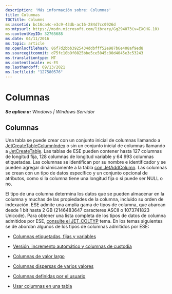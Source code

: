 ```yaml
---
description: 'Más información sobre: Columnas'
title: Columnas
TOCTitle: Columns
ms:assetid: bc16ca4c-e3c9-43db-ac16-284d7cc0926d
ms:mtpsurl: https://msdn.microsoft.com/library/Gg294073(v=EXCHG.10)
ms:contentKeyID: 32765688
ms.date: 04/11/2016
ms.topic: article
ms.openlocfilehash: 86f7d2bbb3925434ddbfff52e987b6e408af9ed8
ms.sourcegitcommit: d75fc10b9f0825bbe5ce5045c90d4045e3c53243
ms.translationtype: MT
ms.contentlocale: es-ES
ms.lasthandoff: 09/13/2021
ms.locfileid: "127580576"
---
```

# <a name="columns"></a>Columnas


_**Se aplica a:** Windows | Windows Servidor_

## <a name="columns"></a>Columnas

Una tabla se puede crear con un conjunto inicial de columnas llamando a [JetCreateTableColumnIndex](./jetcreatetablecolumnindex-function.md) o sin un conjunto inicial de columnas llamando a [JetCreateTable](./jetcreatetable-function.md). Las tablas de ESE pueden contener hasta 127 columnas de longitud fija, 128 columnas de longitud variable y 64 993 columnas etiquetadas. Las columnas se identifican por su nombre e identificador y se pueden agregar dinámicamente a la tabla [con JetAddColumn](./jetaddcolumn-function.md). Las columnas se crean con un tipo de datos específico y un conjunto opcional de atributos, como si la columna tiene una longitud fija o si puede ser NULL o no.

El tipo de una columna determina los datos que se pueden almacenar en la columna y muchas de las propiedades de la columna, incluido su orden de indexación. ESE admite una amplia gama de tipos de columna, que abarcan desde 1 bit hasta 2 GB (2146483647 caracteres ASCII o 1073741823 Unicode). Para obtener una lista completa de los tipos de datos de columna admitidos por ESE, [consulte el JET_COLTYP](./jet-coltyp.md) tema. En los temas siguientes se de abordan algunos de los tipos de columnas admitidos por ESE:

  - [Columnas etiquetadas, fijas y variables](./tagged-fixed-and-variable-columns.md)

  - [Versión, incremento automático y columnas de custodia](./version-auto-increment-and-escrow-columns.md)

  - [Columnas de valor largo](./long-value-columns.md)

  - [Columnas dispersas de varios valores](./multi-valued-sparse-columns.md)

  - [Columnas definidas por el usuario](./user-defined-columns.md)

  - [Usar columnas en una tabla](./using-columns-in-a-table.md)
